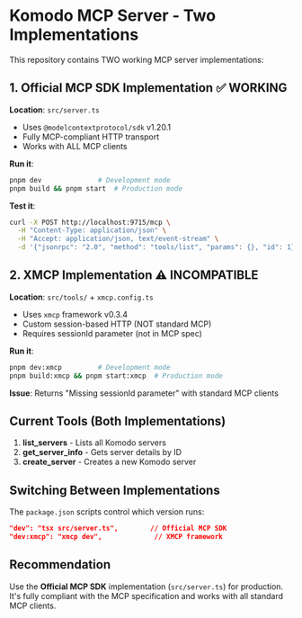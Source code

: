 # Komodo MCP Server - Two Implementations

This repository contains TWO working MCP server implementations:

## 1. Official MCP SDK Implementation ✅ WORKING
**Location**: `src/server.ts`
- Uses `@modelcontextprotocol/sdk` v1.20.1
- Fully MCP-compliant HTTP transport
- Works with ALL MCP clients

**Run it**:
```bash
pnpm dev              # Development mode
pnpm build && pnpm start  # Production mode
```

**Test it**:
```bash
curl -X POST http://localhost:9715/mcp \
  -H "Content-Type: application/json" \
  -H "Accept: application/json, text/event-stream" \
  -d '{"jsonrpc": "2.0", "method": "tools/list", "params": {}, "id": 1}'
```

## 2. XMCP Implementation ⚠️ INCOMPATIBLE
**Location**: `src/tools/` + `xmcp.config.ts`
- Uses `xmcp` framework v0.3.4
- Custom session-based HTTP (NOT standard MCP)
- Requires sessionId parameter (not in MCP spec)

**Run it**:
```bash
pnpm dev:xmcp         # Development mode
pnpm build:xmcp && pnpm start:xmcp  # Production mode
```

**Issue**: Returns "Missing sessionId parameter" with standard MCP clients

## Current Tools (Both Implementations)

1. **list_servers** - Lists all Komodo servers
2. **get_server_info** - Gets server details by ID
3. **create_server** - Creates a new Komodo server

## Switching Between Implementations

The `package.json` scripts control which version runs:

```json
"dev": "tsx src/server.ts",        // Official MCP SDK
"dev:xmcp": "xmcp dev",             // XMCP framework
```

## Recommendation

Use the **Official MCP SDK** implementation (`src/server.ts`) for production. It's fully compliant with the MCP specification and works with all standard MCP clients.
